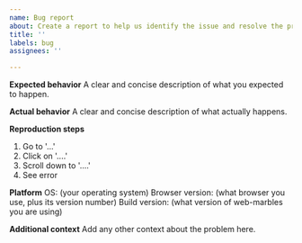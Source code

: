```yaml
---
name: Bug report
about: Create a report to help us identify the issue and resolve the problem
title: ''
labels: bug
assignees: ''

---
```


**Expected behavior**
A clear and concise description of what you expected to happen.

**Actual behavior**
A clear and concise description of what actually happens.

**Reproduction steps**
1. Go to '...'
2. Click on '....'
3. Scroll down to '....'
4. See error

**Platform**
OS: (your operating system)
Browser version: (what browser you use, plus its version number)
Build version: (what version of web-marbles you are using)

**Additional context**
Add any other context about the problem here.
